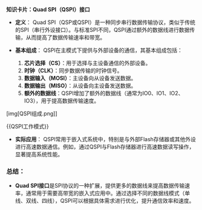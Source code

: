 **知识卡片：Quad SPI（QSPI）接口**

- **定义**：
  Quad SPI（QSP或QSPI）是一种同步串行数据传输协议，类似于传统的SPI（串行外设接口）。与标准SPI不同，QSPI通过额外的数据线进行数据传输，从而提高了数据传输速率和带宽。

- **基本组成**：
  QSPI在主模式下提供与外部设备的通信，其基本组成包括：
  1. **芯片选择（CS）**：用于选择与主设备通信的外部设备。
  2. **时钟（CLK）**：同步数据传输的时钟信号。
  3. **数据输入（MOSI）**：主设备向从设备发送数据。
  4. **数据输出（MISO）**：从设备向主设备发送数据。
  5. **额外的数据线**：QSPI增加了额外的数据线（通常为IO0、IO1、IO2、IO3），用于提高数据传输速度。

[img[QSPI组成.png]]

{{QSPI工作模式}}

- **实际应用**：
  QSPI常用于嵌入式系统中，特别是与外部Flash存储器或其他外设进行高速数据通信。例如，通过QSPI与Flash存储器进行高速数据读写操作，显著提高系统性能。

### **总结**：
- **Quad SPI接口**是SPI协议的一种扩展，提供更多的数据线来提高数据传输速率，通常用于需要高带宽的嵌入式应用中。通过选择不同的数据线模式（单线、双线、四线），QSPI可以根据具体需求进行优化，提升通信效率和速度。
